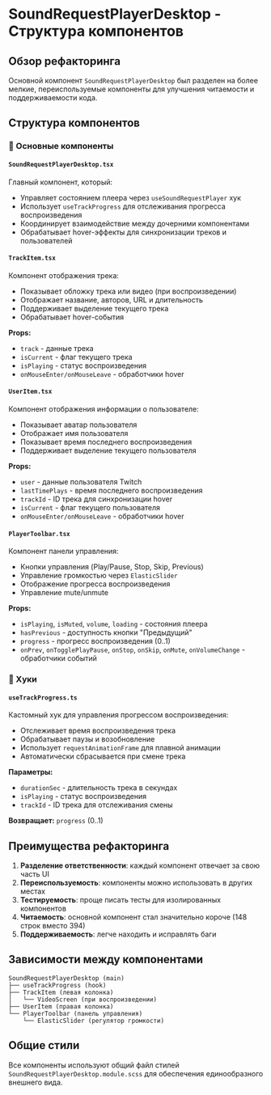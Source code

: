 # SoundRequestPlayerDesktop - Структура компонентов

## Обзор рефакторинга

Основной компонент `SoundRequestPlayerDesktop` был разделен на более мелкие, переиспользуемые компоненты для улучшения читаемости и поддерживаемости кода.

## Структура компонентов

### 📁 Основные компоненты

#### `SoundRequestPlayerDesktop.tsx`

Главный компонент, который:

- Управляет состоянием плеера через `useSoundRequestPlayer` хук
- Использует `useTrackProgress` для отслеживания прогресса воспроизведения
- Координирует взаимодействие между дочерними компонентами
- Обрабатывает hover-эффекты для синхронизации треков и пользователей

#### `TrackItem.tsx`

Компонент отображения трека:

- Показывает обложку трека или видео (при воспроизведении)
- Отображает название, авторов, URL и длительность
- Поддерживает выделение текущего трека
- Обрабатывает hover-события

**Props:**

- `track` - данные трека
- `isCurrent` - флаг текущего трека
- `isPlaying` - статус воспроизведения
- `onMouseEnter/onMouseLeave` - обработчики hover

#### `UserItem.tsx`

Компонент отображения информации о пользователе:

- Показывает аватар пользователя
- Отображает имя пользователя
- Показывает время последнего воспроизведения
- Поддерживает выделение текущего пользователя

**Props:**

- `user` - данные пользователя Twitch
- `lastTimePlays` - время последнего воспроизведения
- `trackId` - ID трека для синхронизации hover
- `isCurrent` - флаг текущего пользователя
- `onMouseEnter/onMouseLeave` - обработчики hover

#### `PlayerToolbar.tsx`

Компонент панели управления:

- Кнопки управления (Play/Pause, Stop, Skip, Previous)
- Управление громкостью через `ElasticSlider`
- Отображение прогресса воспроизведения
- Управление mute/unmute

**Props:**

- `isPlaying`, `isMuted`, `volume`, `loading` - состояния плеера
- `hasPrevious` - доступность кнопки "Предыдущий"
- `progress` - прогресс воспроизведения (0..1)
- `onPrev`, `onTogglePlayPause`, `onStop`, `onSkip`, `onMute`, `onVolumeChange` - обработчики событий

### 🔧 Хуки

#### `useTrackProgress.ts`

Кастомный хук для управления прогрессом воспроизведения:

- Отслеживает время воспроизведения трека
- Обрабатывает паузы и возобновление
- Использует `requestAnimationFrame` для плавной анимации
- Автоматически сбрасывается при смене трека

**Параметры:**

- `durationSec` - длительность трека в секундах
- `isPlaying` - статус воспроизведения
- `trackId` - ID трека для отслеживания смены

**Возвращает:** `progress` (0..1)

## Преимущества рефакторинга

1. **Разделение ответственности**: каждый компонент отвечает за свою часть UI
2. **Переиспользуемость**: компоненты можно использовать в других местах
3. **Тестируемость**: проще писать тесты для изолированных компонентов
4. **Читаемость**: основной компонент стал значительно короче (148 строк вместо 394)
5. **Поддерживаемость**: легче находить и исправлять баги

## Зависимости между компонентами

```
SoundRequestPlayerDesktop (main)
├── useTrackProgress (hook)
├── TrackItem (левая колонка)
│   └── VideoScreen (при воспроизведении)
├── UserItem (правая колонка)
└── PlayerToolbar (панель управления)
    └── ElasticSlider (регулятор громкости)
```

## Общие стили

Все компоненты используют общий файл стилей `SoundRequestPlayerDesktop.module.scss` для обеспечения единообразного внешнего вида.
